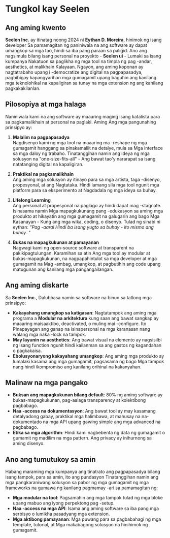 # Tungkol kay Seelen

## Ang aming kwento

**Seelen Inc.** ay itinatag noong 2024 ni **Eythan D. Moreira**, hinimok ng isang developer
 Sa pamamagitan ng paniniwala na ang software ay dapat umangkop sa mga tao, hindi sa iba pang paraan sa paligid.
 Ano ang nagsimula bilang isang personal na proyekto - **Seelen ui** - Lumaki sa isang kumpanya
 Nakatuon sa paglikha ng mga tool na timpla ng pag -andar, aesthetics, at malikhain
 Kalayaan. Ngayon, ang aming koponan ay nagtatrabaho upang i -democratize ang digital na pagpapasadya, pagbibigay kapangyarihan
 mga gumagamit upang baguhin ang kanilang mga teknolohikal na kapaligiran sa tunay na mga extension ng
 ang kanilang pagkakakilanlan.

## Pilosopiya at mga halaga

Naniniwala kami na ang software ay maaaring maging isang katalista para sa pagkamalikhain at personal na paglaki. Aming
 Ang mga pangunahing prinsipyo ay:

1.  **Malalim na pagpapasadya**\
    Nagdisenyo kami ng mga tool na maaaring ma -reshape ng mga gumagamit hanggang sa pinakamaliit na detalye, mula sa
     Mga interface sa mga daloy ng trabaho. Tinatanggihan namin ang ideya ng mga solusyon na "one-size-fits-all"
     \- Ang bawat tao'y nararapat sa isang natatanging digital na kapaligiran.

2.  **Praktikal na pagkamalikhain**\
    Ang aming mga solusyon ay itinayo para sa mga artista, taga -disenyo, propesyonal, at ang
     Nagtataka. Hindi lamang sila mga tool ngunit mga platform para sa eksperimento at
     Nagdadala ng mga ideya sa buhay.

3.  **Lifelong Learning**\
    Ang personal at propesyonal na paglago ay hindi dapat mag -stagnate. Isinasama namin
     Mga mapagkukunang pang -edukasyon sa aming mga produkto at hikayatin ang mga gumagamit na galugarin ang bago
     Mga Kasanayan - Kung ang mga wika, coding, o disenyo. Tulad ng sinabi ni eythan: *"Pag -aaral
     Hindi ba isang yugto sa buhay - ito mismo ang buhay. "*

4.  **Bukas na mapagkukunan at pamayanan**\
    Nagwagi kami ng open-source software at transparent na pakikipagtulungan. Karamihan sa atin
     Ang mga tool ay modular at bukas-mapagkukunan, na nagpapahintulot sa mga developer at mga gumagamit na
     Mag -ambag, umangkop, at pagbutihin ang code upang matugunan ang kanilang mga pangangailangan.

## Ang aming diskarte

Sa **Seelen Inc.**, Dalubhasa namin sa software na binuo sa tatlong mga prinsipyo:

*   **Kakayahang umangkop sa katigasan**: Nagtatampok ang aming mga programa a **Modular na arkitektura**
    kung saan ang bawat sangkap ay maaaring maisaaktibo, deactivated, o muling mai -configure. Ito
     Pinapayagan ang ganap na isinapersonal na mga karanasan nang walang mga naka -lock na tampok.
*   **May layunin na aesthetics**: Ang bawat visual na elemento ay nagsisilbi ng isang function ngunit hindi kailanman sa
     ang gastos ng kagandahan o pagkakaisa.
*   **Ebolusyonaryong kakayahang umangkop**: Ang aming mga produkto ay lumalaki kasama ang mga gumagamit, pagsasama ng bago
     Mga tampok nang hindi ikompromiso ang kanilang orihinal na kakanyahan.

## Malinaw na mga pangako

*   **Buksan ang mapagkukunan bilang default**: 80% ng aming software ay bukas-mapagkukunan, pag-aalaga
     transparency at kolektibong pagbabago.
*   **Naa -access na dokumentasyon**: Ang bawat tool ay may kasamang detalyadong gabay, praktikal
     mga halimbawa, at mahusay na na-dokumentado na mga API upang gawing simple ang mga advanced na pagbabago.
*   **Etika sa mga algorithm**: Hindi kami nagbebenta ng data ng gumagamit o gumamit ng madilim na mga pattern.
     Ang privacy ay inihurnong sa aming disenyo.

## Ano ang tumutukoy sa amin

Habang maraming mga kumpanya ang tinatrato ang pagpapasadya bilang isang tampok, para sa amin, ito ang
 pundasyon Tinatanggihan namin ang mga pangkaraniwang solusyon sa pabor ng mga gumagamit ng mga frameworks na gumawa ng kanilang
 pagmamay -ari sa pamamagitan ng:

*   **Mga modular na tool**: Pagsamahin ang mga tampok tulad ng mga bloke upang mabuo ang iyong perpektong pag -setup.
*   **Naa -access na mga API**: Isama ang aming software sa iba pang mga serbisyo o lumikha
     pasadyang mga extension.
*   **Mga aktibong pamayanan**: Mga puwang para sa pagbabahagi ng mga template, tutorial, at
     Mga makabagong solusyon na hinihimok ng gumagamit.
